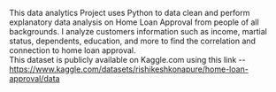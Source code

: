 This data analytics Project uses Python to data clean and perform explanatory data analysis on Home Loan Approval from people of all backgrounds. I analyze customers information such as income, martial status, dependents, education, and more to find the correlation and connection to home loan approval.  
This dataset is publicly available on Kaggle.com using this link -- https://www.kaggle.com/datasets/rishikeshkonapure/home-loan-approval/data
